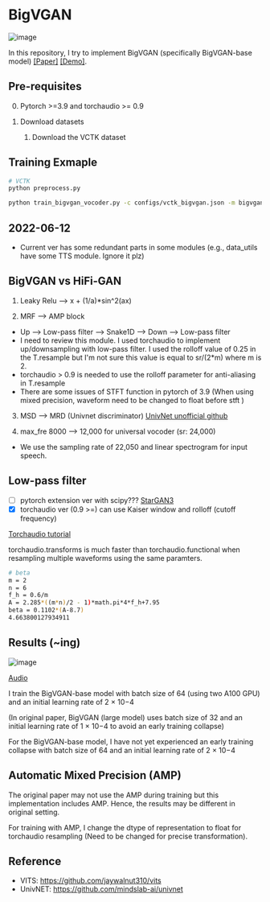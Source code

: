 # BigVGAN
![image](https://user-images.githubusercontent.com/56749640/173193781-0ee419a5-df66-4b94-8585-546167ecceb5.png)


In this repository, I try to implement BigVGAN (specifically BigVGAN-base model) [[Paper]](https://arxiv.org/pdf/2206.04658.pdf) [[Demo]](https://bigvgan-demo.github.io/).

## Pre-requisites
0. Pytorch >=3.9 and torchaudio >= 0.9

0. Download datasets
    1. Download the VCTK dataset
    

## Training Exmaple
```sh
# VCTK
python preprocess.py

python train_bigvgan_vocoder.py -c configs/vctk_bigvgan.json -m bigvgan
```

## 2022-06-12
- Current ver has some redundant parts in some modules (e.g., data_utils have some TTS module. Ignore it plz)

## BigVGAN vs HiFi-GAN 

1. Leaky Relu --> x + (1/a)*sin^2(ax)

2. MRF --> AMP block 
- Up --> Low-pass filter --> Snake1D --> Down --> Low-pass filter
- I need to review this module. I used torchaudio to implement up/downsampling with low-pass filter. I used the rolloff value of 0.25 in the T.resample but I'm not sure this value is equal to sr/(2*m) where m is 2.
- torchaudio > 0.9 is needed to use the rolloff parameter for anti-aliasing in T.resample
- There are some issues of STFT function in pytorch of 3.9 (When using mixed precision, waveform need to be changed to float before stft ) 

3. MSD --> MRD (Univnet discriminator) [UnivNet unofficial github](https://github.com/mindslab-ai/univnet/blob/9bb2b54838bb6d7ce767131cc7b8b61198bc7558/model/mrd.py#L49)

4. max_fre 8000 --> 12,000 for universal vocoder (sr: 24,000)
- We use the sampling rate of 22,050 and linear spectrogram for input speech.

## Low-pass filter
- [ ] pytorch extension ver with scipy??? [StarGAN3](https://github.com/NVlabs/stylegan3/blob/b1a62b91b18824cf58b533f75f660b073799595d/training/networks_stylegan3.py)
- [X] torchaudio ver (0.9 >=) can use Kaiser window and rolloff (cutoff frequency)

[Torchaudio tutorial](https://tutorials.pytorch.kr/beginner/audio_resampling_tutorial.html)

torchaudio.transforms is much faster than torchaudio.functional when resampling multiple waveforms using the same paramters. 


```sh
# beta 
m = 2
n = 6
f_h = 0.6/m
A = 2.285*((m*n)/2 - 1)*math.pi*4*f_h+7.95
beta = 0.1102*(A-8.7)
4.663800127934911
```

## Results (~ing)
![image](https://user-images.githubusercontent.com/56749640/173220758-db6c20e6-9043-47a2-ad4f-b221a4748fea.png)

[Audio](https://github.com/sh-lee-prml/BigVGAN/tree/main/audio)

 I train the BigVGAN-base model with batch size of 64 (using two A100 GPU) and an initial learning rate of 2 × 10−4

(In original paper, BigVGAN (large model) uses batch size of 32 and an initial learning rate of 1 × 10−4 to avoid an early training collapse)

For the BigVGAN-base model, I have not yet experienced an early training collapse with batch size of 64 and an initial learning rate of 2 × 10−4

## Automatic Mixed Precision (AMP)

The original paper may not use the AMP during training but this implementation includes AMP. Hence, the results may be different in original setting.

For training with AMP, I change the dtype of representation to float for torchaudio resampling (Need to be changed for precise transformation).

## Reference
- VITS: https://github.com/jaywalnut310/vits
- UnivNET: https://github.com/mindslab-ai/univnet
